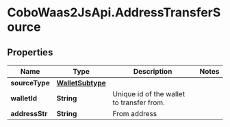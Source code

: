 # CoboWaas2JsApi.AddressTransferSource

## Properties

Name | Type | Description | Notes
------------ | ------------- | ------------- | -------------
**sourceType** | [**WalletSubtype**](WalletSubtype.md) |  | 
**walletId** | **String** | Unique id of the wallet to transfer from. | 
**addressStr** | **String** | From address | 


